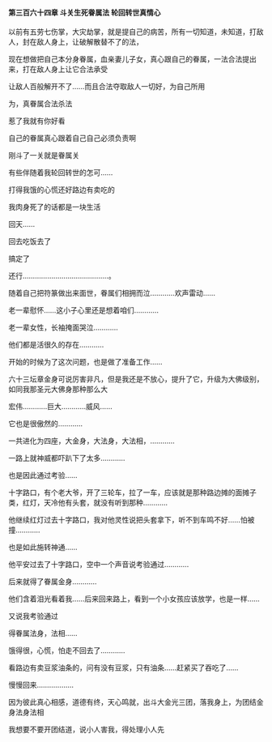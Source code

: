 #### 第三百六十四章 斗关生死眷属法 轮回转世真情心


以前有五劳七伤掌，大灾劫掌，就是提自己的病苦，所有一切知道，未知道，打敌人，封在敌人身上，让破解散替不了的法，

现在想做把自己本分身眷属，血亲妻儿子女，真心跟自己的眷属，一法合法提出来，打在敌人身上让它合法承受


让敌人百般解开不了……而且合法夺取敌人一切好，为自己所用

为，真眷属合法杀法

惹了我就有你好看

自己的眷属真心跟着自己自己必须负责啊

刚斗了一关就是眷属关

有些伴随着我轮回转世的怎可……

打得我饿的心慌还好路边有卖吃的

我肉身死了的话都是一块生活

回天……

回去吃饭去了

搞定了

还行……………………………………。

随着自己把符篆做出来面世，眷属们相拥而泣…………欢声雷动……

老一辈慰怀……这小子心里还是想着咱们…………

老一辈女性，长袖掩面哭泣…………

他们都是活很久的存在…………


开始的时候为了这次问题，也是做了准备工作……

六十三坛章金身可说厉害非凡，但是我还是不放心，提升了它，升级为大佛级别，如同我那圣元大佛身那种那么大


宏伟…………巨大…………威风……

它也是很傲然的…………

一共进化为四座，大金身，大法身，大法相，…………

一路上就神威都吓趴下了太多…………

也是因此通过考验……

十字路口，有个老大爷，开了三轮车，拉了一车，应该就是那种路边摊的面摊子类，红灯，天冷他有头套，就没有听到那种…………

他继续红灯过去十字路口，我对他灵性说把头套拿下，听不到车鸣不好……怕被撞…………


也是如此施转神通……

他平安过去了十字路口，空中一个声音说考验通过…………

后来就得了眷属金身…………

他们含着泪光看着我……后来回来路上，看到一个小女孩应该放学，也是一样……

又说我考验通过

得眷属法身，法相……

饿得很，心慌，怕走不回去了…………

看路边有卖豆浆油条的，问有没有豆浆，只有油条……赶紧买了吞吃了……


慢慢回来………………

因为彼此真心相感，道德有终，天心鸣就，出斗大金光三团，落我身上，为团结金身法身法相


我想要不要开团结道，说小人害我，得处理小人先

